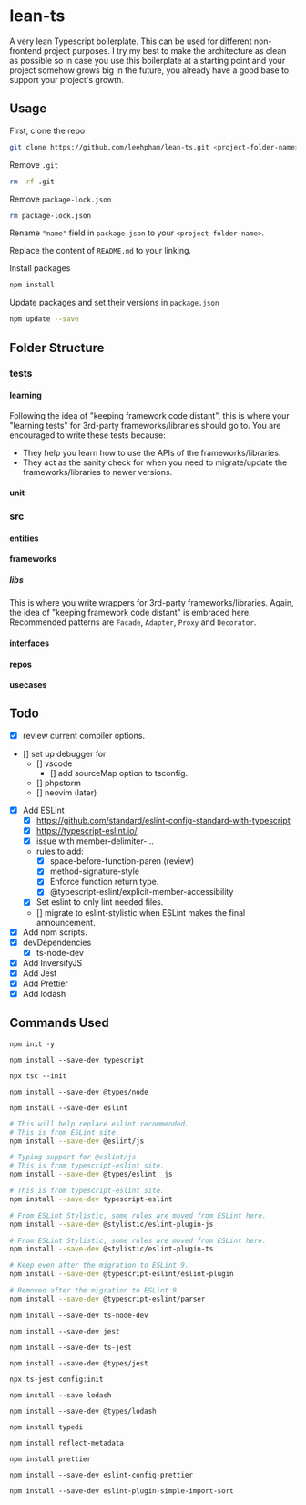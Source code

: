 # lean-ts

A very lean Typescript boilerplate.
This can be used for different non-frontend project purposes.
I try my best to make the architecture as clean as possible so in case
you use this boilerplate at a starting point and your project somehow grows big in the future,
you already have a good base to support your project's growth.

## Usage

First, clone the repo

```bash
git clone https://github.com/leehpham/lean-ts.git <project-folder-name>
```

Remove `.git`

```bash
rm -rf .git
```

Remove `package-lock.json`

```bash
rm package-lock.json
```

Rename `"name"` field in `package.json` to your `<project-folder-name>`.

Replace the content of `README.md` to your linking.

Install packages

```bash
npm install
```

Update packages and set their versions in `package.json`

```bash
npm update --save
```

## Folder Structure

### __tests__

#### learning

Following the idea of "keeping framework code distant",
this is where your "learning tests" for 3rd-party frameworks/libraries should go to.
You are encouraged to write these tests because:
- They help you learn how to use the APIs of the frameworks/libraries.
- They act as the sanity check for when you need to migrate/update the frameworks/libraries to newer versions.

#### unit

### src

#### entities

#### frameworks

##### libs

This is where you write wrappers for 3rd-party frameworks/libraries.
Again, the idea of "keeping framework code distant" is embraced here.
Recommended patterns are `Facade`, `Adapter`, `Proxy` and `Decorator`.

#### interfaces

#### repos

#### usecases

## Todo

- [x] review current compiler options.
- [] set up debugger for
  - [] vscode
    - [] add sourceMap option to tsconfig.
  - [] phpstorm
  - [] neovim (later)
- [x] Add ESLint
  - [x] https://github.com/standard/eslint-config-standard-with-typescript
  - [x] https://typescript-eslint.io/
  - [x] issue with member-delimiter-...
  - rules to add:
    - [x] space-before-function-paren (review)
    - [x] method-signature-style
    - [x] Enforce function return type.
    - [x] @typescript-eslint/explicit-member-accessibility
  - [x] Set eslint to only lint needed files.
  - [] migrate to eslint-stylistic when ESLint makes the final announcement.
- [x] Add npm scripts.
- [x] devDependencies
  - [x] ts-node-dev
- [x] Add InversifyJS
- [x] Add Jest
- [x] Add Prettier
- [x] Add lodash

## Commands Used

`npm init -y`

`npm install --save-dev typescript`

`npx tsc --init`

`npm install --save-dev @types/node`

`npm install --save-dev eslint`

```bash
# This will help replace eslint:recommended.
# This is from ESLint site. 
npm install --save-dev @eslint/js
```

```bash
# Typing support for @eslint/js
# This is from typescript-eslint site.
npm install --save-dev @types/eslint__js

```

```bash
# This is from typescript-eslint site.
npm install --save-dev typescript-eslint
```

```bash
# From ESLint Stylistic, some rules are moved from ESLint here.
npm install --save-dev @stylistic/eslint-plugin-js
```

```bash
# From ESLint Stylistic, some rules are moved from ESLint here.
npm install --save-dev @stylistic/eslint-plugin-ts
```

```bash
# Keep even after the migration to ESLint 9.
npm install --save-dev @typescript-eslint/eslint-plugin
```

```bash
# Removed after the migration to ESLint 9.
npm install --save-dev @typescript-eslint/parser
```

`npm install --save-dev ts-node-dev`

`npm install --save-dev jest`

`npm install --save-dev ts-jest`

`npm install --save-dev @types/jest`

`npx ts-jest config:init`

`npm install --save lodash`

`npm install --save-dev @types/lodash`

`npm install typedi`

`npm install reflect-metadata`

`npm install prettier`

`npm install --save-dev eslint-config-prettier`

`npm install --save-dev eslint-plugin-simple-import-sort`
